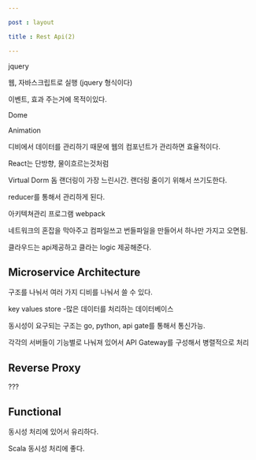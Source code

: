 ---
post : layout
title : Rest Api(2)
---
jquery
웹, 자바스크립트로 실행 (jquery 형식이다)
이벤트, 효과 주는거에 목적이있다.
Dome
Animation

디비에서 데이터를 관리하기 때문에 웹의 컴포넌트가 관리하면 효율적이다.
React는 단방향, 물이흐르는것처럼
Virtual Dorm 돔 랜더링이 가장 느린시간. 랜더링 줄이기 위해서 쓰기도한다.
reducer를 통해서 관리하게 된다.

아키텍쳐관리 프로그램 webpack
네트워크의 혼잡을 막아주고 컴파일쓰고 번들파일을 만들어서 하나만 가지고 오면됨.

클라우드는 api제공하고 클라는 logic 제공해준다.

## Microservice Architecture
구조를 나눠서 여러 가지 디비를 나눠서 쓸 수 있다.
key values store -많은 데이터를 처리하는 데이터베이스
동시성이 요구되는 구조는 go, python, api gate를 통해서 통신가능.
각각의 서버들이 기능별로 나눠져 있어서 API Gateway를 구성해서 병렬적으로 처리

## Reverse Proxy
???

## Functional
동시성 처리에 있어서 유리하다. 
Scala 동시성 처리에 좋다.

